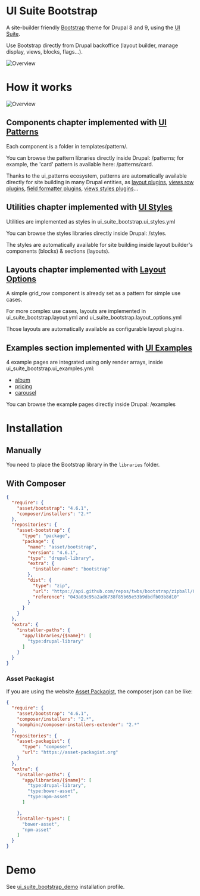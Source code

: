 # UI Suite Bootstrap

A site-builder friendly [Bootstrap](https://getbootstrap.com/) theme for
Drupal 8 and 9, using the [UI Suite](https://www.drupal.org/project/ui_suite).

Use Bootstrap directly from Drupal backoffice (layout builder, manage display,
views, blocks, flags...).

![Overview](doc/screenshot.png)

# How it works

![Overview](doc/schema.png)

## Components chapter implemented with [UI Patterns](https://www.drupal.org/project/ui_patterns)

Each component is a folder in templates/pattern/.

You can browse the pattern libraries directly inside Drupal: /patterns; for
example, the 'card' pattern is available here: /patterns/card.

Thanks to the ui_patterns ecosystem, patterns are automatically available
directly for site building in many Drupal entities, as
[layout plugins](https://ui-patterns.readthedocs.io/en/8.x-1.x/content/layout-plugin.html),
[views row plugins](https://ui-patterns.readthedocs.io/en/8.x-1.x/content/views.html),
[field formatter plugins](https://www.drupal.org/project/ui_patterns_field_formatters/),
[views styles plugins](https://www.drupal.org/project/ui_patterns_views_style)...

## Utilities chapter implemented with [UI Styles](https://www.drupal.org/project/ui_styles)

Utilities are implemented as styles in ui_suite_bootstrap.ui_styles.yml

You can browse the styles libraries directly inside Drupal: /styles.

The styles are automatically available for site building inside layout builder's
components (blocks) & sections (layouts).

## Layouts chapter implemented with [Layout Options](https://www.drupal.org/project/layout_options)

A simple grid_row component is already set as a pattern for simple use cases.

For more complex use cases, layouts are implemented in ui_suite_bootstrap.layout.yml
and ui_suite_bootstrap.layout_options.yml

Those layouts are automatically available as configurable layout plugins.

## Examples section implemented with [UI Examples](https://www.drupal.org/project/ui_examples)

4 example pages are integrated using only render arrays, inside
ui_suite_bootstrap.ui_examples.yml:

- [album](https://getbootstrap.com/docs/4.6/examples/album/)
- [pricing](https://getbootstrap.com/docs/4.6/examples/pricing/)
- [carousel](https://getbootstrap.com/docs/4.6/examples/carousel/)

You can browse the example pages directly inside Drupal: /examples

# Installation

## Manually

You need to place the Bootstrap library in the `libraries` folder.

## With Composer

```json
{
  "require": {
    "asset/bootstrap": "4.6.1",
    "composer/installers": "2.*"
  },
  "repositories": {
    "asset-bootstrap": {
      "type": "package",
      "package": {
        "name": "asset/bootstrap",
        "version": "4.6.1",
        "type": "drupal-library",
        "extra": {
          "installer-name": "bootstrap"
        },
        "dist": {
          "type": "zip",
          "url": "https://api.github.com/repos/twbs/bootstrap/zipball/043a03c95a2ad6738f85b65e53b9dbdfb03b8d10",
          "reference": "043a03c95a2ad6738f85b65e53b9dbdfb03b8d10"
        }
      }
    }
  },
  "extra": {
    "installer-paths": {
      "app/libraries/{$name}": [
        "type:drupal-library"
      ]
    }
  }
}
```

### Asset Packagist

If you are using the website [Asset Packagist](https://asset-packagist.org), the
composer.json can be like:

```json
{
  "require": {
    "asset/bootstrap": "4.6.1",
    "composer/installers": "2.*",
    "oomphinc/composer-installers-extender": "2.*"
  },
  "repositories": {
    "asset-packagist": {
      "type": "composer",
      "url": "https://asset-packagist.org"
    }
  },
  "extra": {
    "installer-paths": {
      "app/libraries/{$name}": [
        "type:drupal-library",
        "type:bower-asset",
        "type:npm-asset"
      ]

    },
    "installer-types": [
      "bower-asset",
      "npm-asset"
    ]
  }
}
```

# Demo

See [ui\_suite\_bootstrap\_demo](https://www.drupal.org/project/ui_suite_bootstrap_demo) installation profile.

